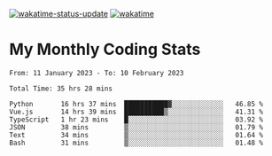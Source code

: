 [![wakatime-status-update](https://github.com/noopurphalak/noopurphalak/workflows/wakatime-status-update/badge.svg)](https://github.com/noopurphalak/noopurphalak/actions/workflows/main.yml)
[![wakatime](https://wakatime.com/badge/user/80ace140-ef40-4fdd-b8ed-f3be3d2e1aea.svg)](https://wakatime.com/@80ace140-ef40-4fdd-b8ed-f3be3d2e1aea)

# My Monthly Coding Stats

<!--START_SECTION:waka-->

```text
From: 11 January 2023 - To: 10 February 2023

Total Time: 35 hrs 28 mins

Python       16 hrs 37 mins  ███████████▓░░░░░░░░░░░░░   46.85 %
Vue.js       14 hrs 39 mins  ██████████▒░░░░░░░░░░░░░░   41.31 %
TypeScript   1 hr 23 mins    █░░░░░░░░░░░░░░░░░░░░░░░░   03.92 %
JSON         38 mins         ▒░░░░░░░░░░░░░░░░░░░░░░░░   01.79 %
Text         34 mins         ▒░░░░░░░░░░░░░░░░░░░░░░░░   01.64 %
Bash         31 mins         ▒░░░░░░░░░░░░░░░░░░░░░░░░   01.48 %
```

<!--END_SECTION:waka-->
